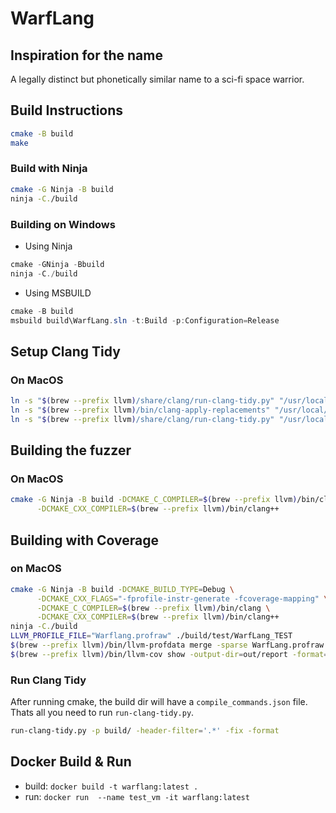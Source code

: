 
# WarfLang 
## Inspiration for the name
A legally distinct but phonetically similar name to a sci-fi space warrior.

## Build Instructions
```bash
cmake -B build
make
```
### Build with Ninja
```bash
cmake -G Ninja -B build
ninja -C./build
```
### Building on Windows
- Using Ninja
```powershell
cmake -GNinja -Bbuild
ninja -C./build
```
- Using MSBUILD
```powershell
cmake -B build
msbuild build\WarfLang.sln -t:Build -p:Configuration=Release
```

## Setup Clang Tidy 
### On MacOS
```bash
ln -s "$(brew --prefix llvm)/share/clang/run-clang-tidy.py" "/usr/local/bin/run-clang-tidy.py"
ln -s "$(brew --prefix llvm)/bin/clang-apply-replacements" "/usr/local/bin/clang-apply-replacements"
ln -s "$(brew --prefix llvm)/share/clang/run-clang-tidy.py" "/usr/local/bin/run-clang-tidy.py"
```

## Building the fuzzer
### On MacOS
```bash
cmake -G Ninja -B build -DCMAKE_C_COMPILER=$(brew --prefix llvm)/bin/clang \
      -DCMAKE_CXX_COMPILER=$(brew --prefix llvm)/bin/clang++
```

## Building with Coverage
### on MacOS
```bash
cmake -G Ninja -B build -DCMAKE_BUILD_TYPE=Debug \
      -DCMAKE_CXX_FLAGS="-fprofile-instr-generate -fcoverage-mapping" \
      -DCMAKE_C_COMPILER=$(brew --prefix llvm)/bin/clang \
      -DCMAKE_CXX_COMPILER=$(brew --prefix llvm)/bin/clang++
ninja -C./build
LLVM_PROFILE_FILE="Warflang.profraw" ./build/test/WarfLang_TEST
$(brew --prefix llvm)/bin/llvm-profdata merge -sparse WarfLang.profraw -o WarfLang.profdata
$(brew --prefix llvm)/bin/llvm-cov show -output-dir=out/report -format=html -instr-profile=Warf.profdata -object=build/test/WarfLang_TEST build/src/cli/Warf src/
```

### Run Clang Tidy
After running cmake, the build dir will have a `compile_commands.json` file. Thats all you need to run `run-clang-tidy.py`.
```bash
run-clang-tidy.py -p build/ -header-filter='.*' -fix -format
```
## Docker Build & Run
- build: `docker build -t warflang:latest .`
- run: `docker run  --name test_vm -it warflang:latest`